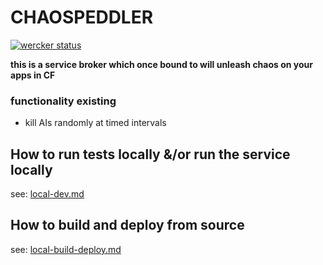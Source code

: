 # CHAOSPEDDLER

[![wercker status](https://app.wercker.com/status/9237e7e09d809c005a05c9f9344f4dd5/s/master "wercker status")](https://app.wercker.com/project/bykey/9237e7e09d809c005a05c9f9344f4dd5)

**this is a service broker which once bound to will unleash chaos on your apps in CF**

### functionality existing
  - kill AIs randomly at timed intervals

## How to run tests locally &/or run the service locally

see: <a href="local-dev.md"> local-dev.md</a>

## How to build and deploy from source
see: <a href="local-build-deploy.md"> local-build-deploy.md</a>
